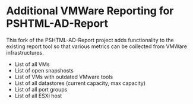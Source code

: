 # Additional VMWare Reporting for PSHTML-AD-Report

This fork of the PSHTML-AD-Report project adds functionality to the existing report tool so that various metrics can be collected from VMWare infrastructures.

* List of all VMs 
* List of open snapshosts 
* List of VMs with outdated VMware tools 
* List of all datastores (current capacity, max capacity) 
* List of all port groups 
* List of all ESXi host
